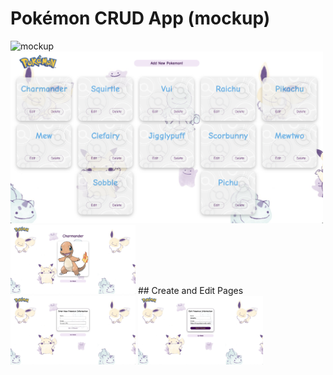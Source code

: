 # Pokémon CRUD App (mockup)
<img width="500" alt="mockup" src="./images/pokemon_mock1.png">
<img width="500" alt="mockup" src="./images/pokemon_mockup2.png">
<img width="200" alt="mockup" src="./images/pokemon_mock3.png">
## Create and Edit Pages
<img width="200" alt="mockup" src="./images/pokemon_mock4.png">
<img width="200" alt="mockup" src="./images/pokemon_mock5.png">